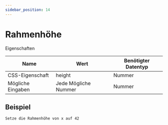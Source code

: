 ```yaml
---
sidebar_position: 14
---
```


# Rahmenhöhe

Eigenschaften

| Name              | Wert              | Benötigter Datentyp   |
| ----              | ----              | --------------------- |
| CSS-Eigenschaft   | height    | Nummer           |
| Mögliche Eingaben | Jede Mögliche Nummer | Nummer           |

## Beispiel
```
Setze die Rahmenhöhe von x auf 42
```
